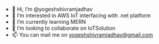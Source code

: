 - 👋 Hi, I’m @yogeshshivramjadhav
- 👀 I’m interested in AWS IoT interfacing with .net platform 
- 🌱 I’m currently learning MERN
- 💞️ I’m looking to collaborate on IoTSolution
- 📫 You can mail me on yogeshshivramjadhav@gmail.com

<!---
yogeshshivramjadhav/yogeshshivramjadhav is a ✨ special ✨ repository because its `README.md` (this file) appears on your GitHub profile.
You can click the Preview link to take a look at your changes.
--->
